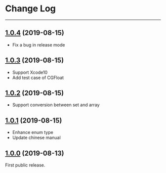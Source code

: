 # Change Log

---

## [1.0.4](https://github.com/kakaopensource/KakaJSON/releases/tag/1.0.4) (2019-08-15)
- Fix a bug in release mode

## [1.0.3](https://github.com/kakaopensource/KakaJSON/releases/tag/1.0.3) (2019-08-15)
- Support Xcode10
- Add test case of CGFloat

## [1.0.2](https://github.com/kakaopensource/KakaJSON/releases/tag/1.0.2) (2019-08-15)
- Support conversion between set and array

## [1.0.1](https://github.com/kakaopensource/KakaJSON/releases/tag/1.0.1) (2019-08-15)
- Enhance enum type
- Update chinese manual

## [1.0.0](https://github.com/kakaopensource/KakaJSON/releases/tag/1.0.0) (2019-08-13)
First public release.